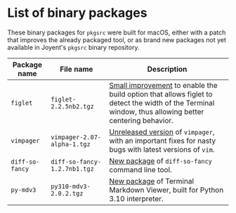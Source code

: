 # List of binary packages

These binary packages for `pkgsrc` were built for macOS, either with a patch that improves the already packaged tool, or as brand new packages not yet available in Joyent's `pkgsrc` binary repository.

| Package name | File name | Description |
| ---- | --------- | ----------- |
| `figlet` | `figlet-2.2.5nb2.tgz` | [Small improvement](https://github.com/JoeKun/macos-configuration/blob/main/patches/pkgsrc/figlet_pkgsrc_tweak-for-macOS-to-detect-terminal-width.patch) to enable the build option that allows figlet to detect the width of the Terminal window, thus allowing better centering behavior. |
| `vimpager` | `vimpager-2.07-alpha-1.tgz` | [Unreleased version](https://github.com/JoeKun/macos-configuration/blob/main/patches/pkgsrc/vimpager_pkgsrc_upgrade-to-2.07-alpha-1.patch) of `vimpager`, with an important fixes for nasty bugs with latest versions of `vim`. |
| `diff-so-fancy` | `diff-so-fancy-1.2.7nb1.tgz` | [New package](https://github.com/JoeKun/macos-configuration/blob/main/patches/pkgsrc/diff-so-fancy_pkgsrc.patch) of `diff-so-fancy` command line tool. |
| `py-mdv3` | `py310-mdv3-2.0.2.tgz` | [New package](https://github.com/JoeKun/macos-configuration/blob/main/patches/pkgsrc/py-mdv3_pkgsrc.patch) of Terminal Markdown Viewer, built for Python 3.10 interpreter. |
